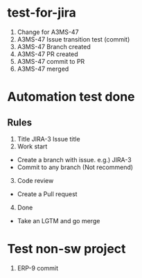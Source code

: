 # test-for-jira

1) Change for A3MS-47
2) A3MS-47 Issue transition test (commit)
3) A3MS-47 Branch created
4) A3MS-47 PR created
5) A3MS-47 commit to PR
6) A3MS-47 merged

# Automation test done
## Rules
1) Title
 JIRA-3 Issue title
2) Work start
 - Create a branch with issue. e.g.) JIRA-3
 - Commit to any branch (Not recommend)
3) Code review
 - Create a Pull request
4) Done
 - Take an LGTM and go merge

# Test non-sw project
1) ERP-9 commit
